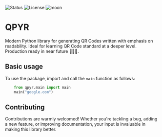 ![Status](https://img.shields.io/badge/status-under%20development-orange)
![License](https://img.shields.io/badge/License-Apache_2.0-blue.svg)
![moon](https://img.shields.io/badge/🚀🚀🚀-🌓-blue)


# QPYR
Modern Python library for generating QR Codes written with emphasis on readability. Ideal for learning QR Code standard at a deeper level. Production ready in near future 🚀🚀🚀.


## Basic usage
To use the package, import and call the `main` function as follows:

```python
    from qpyr.main import main
    main("google.com")
```


## Contributing
Contributions are warmly welcomed! Whether you're tackling a bug, adding a new feature, or improving documentation, your input is invaluable in making this library better.

